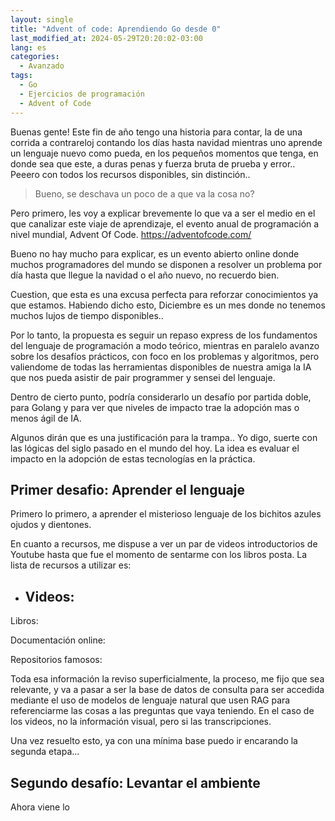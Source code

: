 ```yaml
---
layout: single
title: "Advent of code: Aprendiendo Go desde 0"
last_modified_at: 2024-05-29T20:20:02-03:00
lang: es
categories:
  - Avanzado
tags:
  - Go
  - Ejercicios de programación
  - Advent of Code
---
```


Buenas gente! Este fin de año tengo una historia para contar, la de una corrida a contrareloj contando los días hasta navidad mientras uno aprende un lenguaje nuevo como pueda, en los pequeños momentos que tenga, en donde sea que este, a duras penas y fuerza bruta de prueba y error.. Peeero con todos los recursos disponibles, sin distinción.. 

> Bueno, se deschava un poco de a que va la cosa no? 

Pero primero, les voy a explicar brevemente lo que va a ser el medio en el que canalizar este viaje de aprendizaje, el evento anual de programación a nivel mundial, Advent Of Code. https://adventofcode.com/


Bueno no hay mucho para explicar, es un evento abierto online donde muchos programadores del mundo se disponen a resolver un problema por día hasta que llegue la navidad o el año nuevo, no recuerdo bien. 

Cuestion, que esta es una excusa perfecta para reforzar conocimientos ya que estamos. Habiendo dicho esto, Diciembre es un mes donde no tenemos muchos lujos de tiempo disponibles..

Por lo tanto, la propuesta es seguir un repaso express de los fundamentos del lenguaje de programación a modo teórico, mientras en paralelo avanzo sobre los desafíos prácticos, con foco en los problemas y algoritmos, pero valiendome de todas las herramientas disponibles de nuestra amiga la IA que nos pueda asistir de pair programmer y sensei del lenguaje. 

Dentro de cierto punto, podría considerarlo un desafío por partida doble, para Golang y para ver que niveles de impacto trae la adopción mas o menos ágil de IA. 

Algunos dirán que es una justificación para la trampa.. Yo digo, suerte con las lógicas del siglo pasado en el mundo del hoy. La idea es evaluar el impacto en la adopción de estas tecnologías en la práctica.

## Primer desafio: Aprender el lenguaje

Primero lo primero, a aprender el misterioso lenguaje de los bichitos azules ojudos y dientones. 

<Imagenes locas de la mascota de Golang>

En cuanto a recursos, me dispuse a ver un par de videos introductorios de Youtube hasta que fue el momento de sentarme con los libros posta. La lista de recursos a utilizar es:

- Videos:
  - 

Libros:

Documentación online:

Repositorios famosos:

Toda esa información la reviso superficialmente, la proceso, me fijo que sea relevante, y va a pasar a ser la base de datos de consulta para ser accedida mediante el uso de modelos de lenguaje natural que usen RAG para referenciarme las cosas a las preguntas que vaya teniendo. En el caso de los videos, no la información visual, pero si las transcripciones. 

Una vez resuelto esto, ya con una mínima base puedo ir encarando la segunda etapa...

## Segundo desafío: Levantar el ambiente

Ahora viene lo
